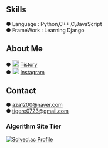 ## Skills
  ● Language   : Python,C++,C,JavaScript    
  ● FrameWork  : Learning Django    

## About Me 
  ●  <a href="https://2umgee.tistory.com/"><img src = "https://t1.daumcdn.net/tistory_admin/static/top/favicon_0630.ico" width="18px" height="18px"></a> [Tistory](https://2umgee.tistory.com/)  
  ●  <a href="https://www.instagram.com/brother_again/"><img src = "https://www.instagram.com/static/images/ico/favicon.ico/36b3ee2d91ed.ico" width="18px" height="18px"></a>  [Instagram](https://www.instagram.com/brother_again/)

## Contact
  ● aza1200@naver.com   
  ● tigere0723@gmail.com   

### Algorithm Site Tier
[![Solved.ac Profile](http://mazassumnida.wtf/api/v2/generate_badge?boj=aza1200)](https://solved.ac/aza1200/)

<!--<img src = "https://example.com/sampleImg.png" width="400px"> -->

<!--
**aza1200/aza1200** is a ✨ _special_ ✨ repository because its `README.md` (this file) appears on your GitHub profile.

Here are some ideas to get you started:

- 🔭 I’m currently working on ...
- 🌱 I’m currently learning ...
- 👯 I’m looking to collaborate on ...
- 🤔 I’m looking for help with ...
- 💬 Ask me about ...
- 📫 How to reach me: ...
- 😄 Pronouns: ...
- ⚡ Fun fact: ...
-->
